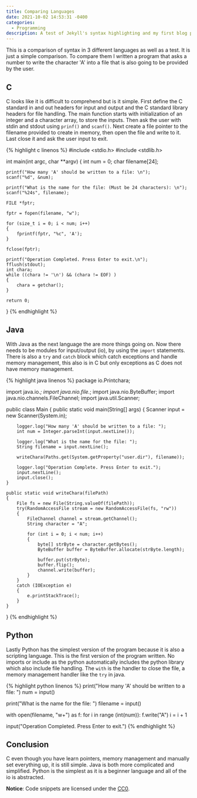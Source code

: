 ```yaml
---
title: Comparing Languages
date: 2021-10-02 14:53:31 -0400
categories:
  - Programming
description: A test of Jekyll's syntax highlighting and my first blog post.
---
```


This is a comparison of syntax in 3 different languages as well as a test. It
is just a simple comparison. To compare them I written a program that asks a
number to write the character 'A' into a file that is also going to be provided
by the user.

## C

C looks like it is difficult to comprehend but is it simple. First define the C
standard in and out headers for input and output and the C standard library
headers for file handling. The main function starts with initialization of an
integer and a character array, to store the inputs. Then ask the user with
stdin and stdout using `prinf()` and `scanf()`. Next create a file pointer to
the filename provided to create in memory, then open the file and write to it.
Last close it and ask the user input to exit.

<!-- markdownlint-disable MD018 MD022 MD025 -->
{% highlight c linenos %}
#include <stdio.h>
#include <stdlib.h>

int main(int argc, char **argv)
{
    int num = 0;
    char filename[24];

    printf("How many 'A' should be written to a file: \n");
    scanf("%d", &num);

    printf("What is the name for the file: (Must be 24 characters): \n");
    scanf("%24s", filename);

    FILE *fptr;

    fptr = fopen(filename, "w");

    for (size_t i = 0; i < num; i++)
    {
        fprintf(fptr, "%c", 'A');
    }

    fclose(fptr);

    printf("Operation Completed. Press Enter to exit.\n");
    fflush(stdout);
    int chara;
    while ((chara != '\n') && (chara != EOF) )
    {
        chara = getchar();
    }

    return 0;
}
{% endhighlight %}
<!-- markdownlint-restore -->

## Java

With Java as the next language the are more things going on. Now there needs to
be modules for input/output (io), by using the `import` statements. There is
also a `try` and `catch` block which catch exceptions and handle memory
management, this also is in C but only exceptions as C does not have memory
management.

{% highlight java linenos %}
package io.Printchara;

import java.io.*;
import java.nio.file.*;
import java.nio.ByteBuffer;
import java.nio.channels.FileChannel;
import java.util.Scanner;

public class Main
{
    public static void main(String[] args)
    {
        Scanner input = new Scanner(System.in);

        logger.log("How many 'A' should be written to a file: ");
        int num = Integer.parseInt(input.nextLine());

        logger.log("What is the name for the file: ");
        String filename = input.nextLine();

        writeChara(Paths.get(System.getProperty("user.dir"), filename));

        logger.log("Operation Complete. Press Enter to exit.");
        input.nextLine();
        input.close();
    }

    public static void writeChara(filePath)
    {
        File fs = new File(String.valueOf(filePath));
        try(RandomAccessFile stream = new RandomAccessFile(fs, "rw"))
        {
            FileChannel channel = stream.getChannel();
            String character = "A";

            for (int i = 0; i < num; i++)
            {
                byte[] strByte = character.getBytes();
                ByteBuffer buffer = ByteBuffer.allocate(strByte.length);

                buffer.put(strByte);
                buffer.flip();
                channel.write(buffer);
            }
        }
        catch (IOException e)
        {
            e.printStackTrace();
        }
    }
}
{% endhighlight %}

## Python

Lastly Python has the simplest version of the program because it is also a
scripting language. This is the first version of the program
written. No imports or include as the python automatically includes the
python library which also include file handling. The `with` is the handler to
close the file, a memory management handler like the `try` in java.

{% highlight python linenos %}
print("How many 'A' should be written to a file: ")
num = input()

print("What is the name for the file: ")
filename = input()

with open(filename, "w+") as f:
    for i in range (int(num)):
        f.write("A")
        i = i + 1

input("Operation Completed. Press Enter to exit.")
{% endhighlight %}

## Conclusion

C even though you have learn pointers, memory management and manually set
everything up, it is still simple. Java is both more complicated and simplified.
Python is the simplest as it is a beginner language and all of the io is
abstracted.

<p class="message">
<strong>Notice</strong>: Code snippets are licensed under the
<a href="https://creativecommons.org/publicdomain/zero/1.0/">CC0</a>.
</p>
